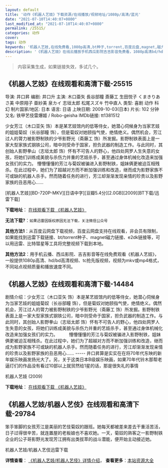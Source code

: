 ```yaml
---
layout: default
title: '动作《机器人艺妓》下载资源/在线播放/视频地址/1080p/高清/蓝光'
date: "2021-07-10T14:40:07+0800"
last_modified_at: "2021-07-10T14:40:07+0800"
permalink: /25515/
categories: 动作
cover:
tags: 动作
keywords: '机器人艺妓,在线免费看,1080p高清,bt种子,torrent,百度云盘,magnet,磁力链,迅雷下载资源'
description: '《机器人艺妓》在线云播放手机西瓜影院吉吉影音免费看，1080p高清bd/hd未删减完整版和tc抢先枪版，mkv/mp4格式，附带bt/torrent种子、magnet/磁力链、百度云盘、网盘资源迅雷下载链接'
---
```


>内容采集生成，如果链接失效，多试几个。


## 《机器人艺妓》在线观看和高清下载-25515

导演: 井口昇 编剧: 井口升 主演: 木口亜矢 長谷部瞳 斎藤工 生田悦子 くまきりあさ美 中原翔子 亜紗美 泉カイ 志垣太郎 松尾スズキ 竹中直人 类型: 喜剧 动作 科幻 制片国家/地区: 日本 语言: 日语 上映日期: 2009-10-03(日本) 片长: 102 分钟 又名: 铁甲艺伎雷爆姬 / Robo-geisha IMDb链接: tt1381512

少女芳江（木口亚矢 饰）本是某艺妓馆内的低等侍女，她潜心伺候身为当家艺妓的姐姐菊奴（长谷部瞳 饰），但是菊奴对她颐指气使，绝情绝义。偶然机会，芳江过人的膂力被影野制铁的少爷影野光（斋藤工 饰）所发掘。影野制铁表面上是一家大型家族式钢铁公司，暗中则受命于国家，担负武器的制造工作。与此同时，其创始人影野拳山（志垣太郎 饰）怀有不可告人的野心，他四处网罗人生失意的女孩，将她们训练成美貌与杀伤力并重的艺妓杀手，甚至通过身体机械化改造来加强女孩们的实力。 懵懵懂懂的芳江与菊奴被骗进入影野制铁，姐妹俩更被迫互相残杀。在此过程中，她们为了超越对方而不断加强训练和改造，继而成为影野家族不可或缺的机器人杀手。然而随着任务的进行，芳江却渐渐发现亲情的珍贵以及影野家族的丑恶用心……


[机器人艺妓][BD-720P-MKV][日语中字][豆瓣5.4分][2.0GB][2009][BT下载/迅雷下载]

**下载地址**： [在线观看下载 《机器人艺妓》](https://www.btdx8.com/torrent/robo_geisha_2009.html) 


**无法下载?**：`如果迅雷因版权原因无法下载，关注微信公众号 `

**其他方法1**：从百度云网盘下载视频，百度云网盘支持在线观看，非会员有限制，如果能找到迅雷下载链接、bt/torrent种子、magnet磁力链接、e2dk链接等，可以用迅雷、比特彗星等工具将完整视频下载到本地。

**其他方法2**：用手机云播、西瓜影院、吉吉影音等在线免费观看《机器人艺妓》，一般提供1080p高清、hd/bd高清视频、tc抢先版视频，视频为mkv或mp4格式，不同站点视频质量和播放速度不同。


## 《机器人艺妓》在线观看和高清下载-14484

剧情介绍：少女芳江（木口亚矢 饰）本是某艺妓馆内的低等侍女，她潜心伺候身为当家艺妓的姐姐菊奴（长谷部瞳 饰），但是菊奴对她颐指气使，绝情绝义。偶然机会，芳江过人的膂力被影野制铁的少爷影野光（斋藤工 饰）所发掘。影野制铁表面上是一家大型家族式钢铁公司，暗中则受命于国家，担负武器的制造工作。与此同时，其创始人影野拳山（志垣太郎 饰）怀有不可告人的野心，他四处网罗人生失意的女孩，将她们训练成美貌与杀伤力并重的艺妓杀手，甚至通过身体机械化改造来加强女孩们的实力。  　　懵懵懂懂的芳江与菊奴被骗进入影野制铁，姐妹俩更被迫互相残杀。在此过程中，她们为了超越对方而不断加强训练和改造，继而成为影野家族不可或缺的机器人杀手。然而随着任务的进行，芳江却渐渐发现亲情的珍贵以及影野家族的丑恶用心…… ----- 井口昇算是实实在在将70年代东映的新年娱乐映画发扬光大了。另，关于这类日本B级娱乐映画，如果70年代铃木那帮老逼灯们的作品没有看过10部以上就贸然给1星的话，那是很失礼的事情


机器人艺妓 (2009)

**下载地址**： [在线观看下载 《机器人艺妓》](https://www.btbtdy.me/btdy/dy5207.html) 


## 《机器人艺妓/机器人艺伎》在线观看和高清下载-29784

笨手笨脚的女孩芳江是美丽的艺伎菊奴的跟班。她每天都被差来差去干重活苦活，日子过得很辛苦，就连置屋的老板娘也不喜欢她。一天，菊奴的熟客之一影野制铁企业的公子哥影野光发现芳江拥有出类拔萃的战斗潜能，便开始主动接近她。


机器人艺妓/机器人艺伎迅雷下载

**详情查看**： [《机器人艺妓/机器人艺伎》详情介绍](/movie/29784/)， **查看更多**：[本站资源大全](/movie/t/all/)

